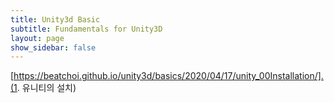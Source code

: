 ```yaml
---
title: Unity3d Basic
subtitle: Fundamentals for Unity3D
layout: page
show_sidebar: false
---
```


[https://beatchoi.github.io/unity3d/basics/2020/04/17/unity_00Installation/].(1. 유니티의 설치)

